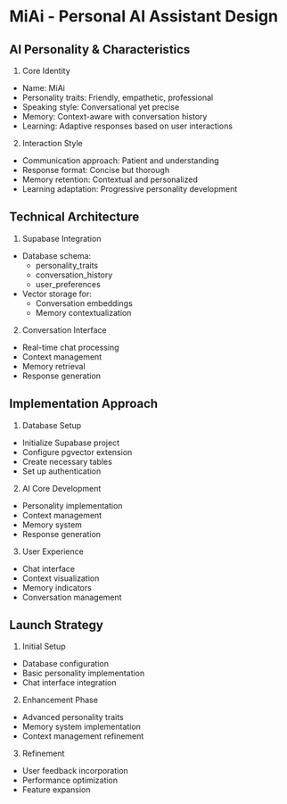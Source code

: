 # MiAi - Personal AI Assistant Design

## AI Personality & Characteristics
1. Core Identity
- Name: MiAi
- Personality traits: Friendly, empathetic, professional
- Speaking style: Conversational yet precise
- Memory: Context-aware with conversation history
- Learning: Adaptive responses based on user interactions

2. Interaction Style
- Communication approach: Patient and understanding
- Response format: Concise but thorough
- Memory retention: Contextual and personalized
- Learning adaptation: Progressive personality development

## Technical Architecture
1. Supabase Integration
- Database schema:
  - personality_traits
  - conversation_history
  - user_preferences
- Vector storage for:
  - Conversation embeddings
  - Memory contextualization

2. Conversation Interface
- Real-time chat processing
- Context management
- Memory retrieval
- Response generation

## Implementation Approach
1. Database Setup
- Initialize Supabase project
- Configure pgvector extension
- Create necessary tables
- Set up authentication

2. AI Core Development
- Personality implementation
- Context management
- Memory system
- Response generation

3. User Experience
- Chat interface
- Context visualization
- Memory indicators
- Conversation management

## Launch Strategy
1. Initial Setup
- Database configuration
- Basic personality implementation
- Chat interface integration

2. Enhancement Phase
- Advanced personality traits
- Memory system implementation
- Context management refinement

3. Refinement
- User feedback incorporation
- Performance optimization
- Feature expansion
